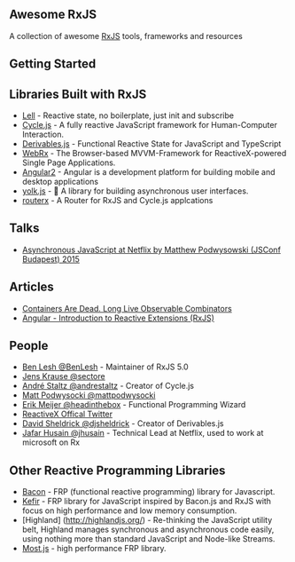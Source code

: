 Awesome RxJS
------------

A collection of awesome [RxJS](hhttps://github.com/Reactive-Extensions/RxJS) tools, frameworks and resources

## Getting Started


## Libraries Built with RxJS
 - [Lell](https://github.com/arkverse/lell) - Reactive state, no boilerplate, just init and subscribe
 - [Cycle.js](https://cycle.js.org) - A fully reactive JavaScript framework for Human-Computer Interaction.
 - [Derivables.js](https://github.com/ds300/derivablejs) - Functional Reactive State for JavaScript and TypeScript
 - [WebRx](https://webrx.org) - The Browser-based MVVM-Framework for ReactiveX-powered Single Page Applications.
 - [Angular2](https://angular.io/) - Angular is a development platform for building mobile and desktop applications
 - [yolk.js](https://github.com/garbles/yolk) - :egg: A library for building asynchronous user interfaces.
 - [routerx](https://github.com/bcoop713/routerx) - A Router for RxJS and Cycle.js applcations

## Talks
 - [Asynchronous JavaScript at Netflix by Matthew Podwysowski (JSConf Budapest) 2015](https://www.youtube.com/watch?v=a8W5VVGO-jA)

## Articles
 - [Containers Are Dead. Long Live Observable Combinators](https://medium.com/@milankinen/containers-are-dead-long-live-observable-combinators-2cb0c1f06c96#.4e639jlf5)
 - [ Angular - Introduction to Reactive Extensions (RxJS)](https://medium.com/google-developer-experts/angular-introduction-to-reactive-extensions-rxjs-a86a7430a61f#.4xdsm88gq)

 
## People
 - [Ben Lesh @BenLesh](https://twitter.com/BenLesh) - Maintainer of RxJS 5.0
 - [Jens Krause @sectore ](https://twitter.com/sectore) 
 - [André Staltz @andrestaltz](https://twitter.com/andrestaltz) - Creator of Cycle.js
 - [Matt Podwysocki @mattpodwysocki](https://twitter.com/mattpodwysocki)
 - [Erik Meijer @headinthebox](https://twitter.com/headinthebox) - Functional Programming Wizard
 - [ReactiveX Offical Twitter](https://twitter.com/ReactiveX)
 - [David Sheldrick @djsheldrick](https://twitter.com/djsheldrick) - Creator of Derivables.js
 - [Jafar Husain @jhusain](https://twitter.com/djsheldrick) - Technical Lead at Netflix, used to work at microsoft on Rx


## Other Reactive Programming Libraries
* [Bacon](https://github.com/baconjs/bacon.js) - FRP (functional reactive programming) library for Javascript.
* [Kefir](https://github.com/pozadi/kefir) - FRP library for JavaScript inspired by Bacon.js and RxJS with focus on high performance and low memory consumption.
* [Highland] (http://highlandjs.org/) - Re-thinking the JavaScript utility belt, Highland manages synchronous and asynchronous code easily, using nothing more than standard JavaScript and Node-like Streams.
* [Most.js](https://github.com/cujojs/most) - high performance FRP library.
